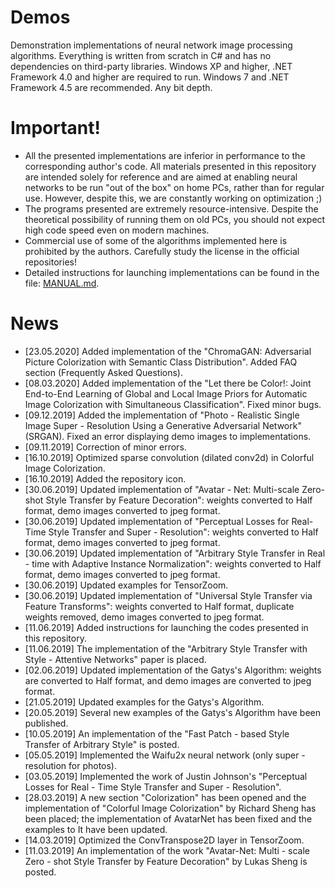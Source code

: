 # Demos
Demonstration implementations of neural network image processing algorithms. Everything is written from scratch in C# and has no dependencies on third-party libraries. Windows XP and higher, .NET Framework 4.0 and higher are required to run. Windows 7 and .NET Framework 4.5 are recommended. Any bit depth.

# Important!

* All the presented implementations are inferior in performance to the corresponding author's code. All materials presented in this repository are intended solely for reference and are aimed at enabling neural networks to be run "out of the box" on home PCs, rather than for regular use. However, despite this, we are constantly working on optimization ;)
* The programs presented are extremely resource-intensive. Despite the theoretical possibility of running them on old PCs, you should not expect high code speed even on modern machines.
* Commercial use of some of the algorithms implemented here is prohibited by the authors. Carefully study the license in the official repositories!
* Detailed instructions for launching implementations can be found in the file: [MANUAL.md](https://github.com/ColorfulSoft/StyleTransfer-Colorization-SuperResolution/blob/master/MANUAL.md).

# News

* [23.05.2020] Added implementation of the "ChromaGAN: Adversarial Picture Colorization with Semantic Class Distribution". Added FAQ section (Frequently Asked Questions).
* [08.03.2020] Added implementation of the "Let there be Color!: Joint End-to-End Learning of Global and Local Image Priors
for Automatic Image Colorization with Simultaneous Classification". Fixed minor bugs.
* [09.12.2019] Added the implementation of "Photo - Realistic Single Image Super - Resolution Using a Generative Adversarial Network"(SRGAN). Fixed an error displaying demo images to implementations.
* [09.11.2019] Correction of minor errors.
* [16.10.2019] Optimized sparse convolution (dilated conv2d) in Colorful Image Colorization.
* [16.10.2019] Added the repository icon.
* [30.06.2019] Updated implementation of "Avatar - Net: Multi-scale Zero-shot Style Transfer by Feature Decoration": weights converted to Half format, demo images converted to jpeg format.
* [30.06.2019] Updated implementation of "Perceptual Losses for Real-Time Style Transfer and Super - Resolution": weights converted to Half format, demo images converted to jpeg format.
* [30.06.2019] Updated implementation of "Arbitrary Style Transfer in Real - time with Adaptive Instance Normalization": weights converted to Half format, demo images converted to jpeg format.
* [30.06.2019] Updated examples for TensorZoom.
* [30.06.2019] Updated implementation of "Universal Style Transfer via Feature Transforms": weights converted to Half format, duplicate weights removed, demo images converted to jpeg format.
* [11.06.2019] Added instructions for launching the codes presented in this repository.
* [11.06.2019] The implementation of the "Arbitrary Style Transfer with Style - Attentive Networks" paper is placed.
* [02.06.2019] Updated implementation of the Gatys's Algorithm: weights are converted to Half format, and demo images are converted to jpeg format.
* [21.05.2019] Updated examples for the Gatys's Algorithm.
* [20.05.2019] Several new examples of the Gatys's Algorithm have been published.
* [10.05.2019] An implementation of the "Fast Patch - based Style Transfer of Arbitrary Style" is posted.
* [05.05.2019] Implemented the Waifu2x neural network (only super - resolution for photos).
* [03.05.2019] Implemented the work of Justin Johnson's "Perceptual Losses for Real - Time Style Transfer and Super - Resolution".
* [28.03.2019] A new section "Colorization" has been opened and the implementation of "Colorful Image Colorization" by Richard Sheng has been placed; the implementation of AvatarNet has been fixed and the examples to It have been updated.
* [14.03.2019] Optimized the ConvTranspose2D layer in TensorZoom.
* [11.03.2019] An implementation of the work "Avatar-Net: Multi - scale Zero - shot Style Transfer by Feature Decoration" by Lukas Sheng is posted.
